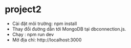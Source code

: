 # project2
- Cài đặt môi trường: npm install
- Thay đổi đường dẫn tới MongoDB tại dbconnection.js.
- Chạy : npm run dev
- Mở địa chỉ: http://localhost:3000